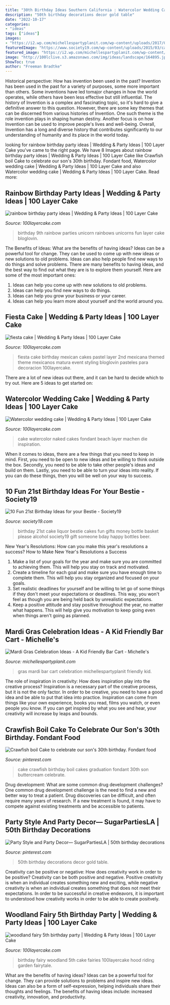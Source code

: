 ```yaml
---
title: "30th Birthday Ideas Southern California : Watercolor Wedding Cake"
description: "50th birthday decorations decor gold table"
date: "2022-10-17"
categories:
- "ideas"
tags: ["ideas"]
images:
- "https://i2.wp.com/michellespartyplanit.com/wp-content/uploads/2017/02/Mardi-Gras-Party.png?fit=800%2C1200&amp;ssl=1"
featuredImage: "https://www.society19.com/wp-content/uploads/2015/03/cake1.jpg"
featured_image: "https://i2.wp.com/michellespartyplanit.com/wp-content/uploads/2017/02/Mardi-Gras-Party.png?fit=800%2C1200&amp;ssl=1"
image: "http://100lclive.s3.amazonaws.com/img/ideas/landscape/164895.jpg"
ShowToc: true
author: "Freeman Bradtke"
---
```



Historical perspective: How has invention been used in the past?
Invention has been used in the past for a variety of purposes, some more important than others. Some inventions have led tomajor changes in how the world operates, while others have been less effective but still influential. The history of Invention is a complex and fascinating topic, so it's hard to give a definitive answer to this question. However, there are some key themes that can be discerned from various histories of Invention. One such theme is the role invention plays in shaping human destiny. Another focus is on how Invention can be used to improve people's lives and well-being. Overall, Invention has a long and diverse history that contributes significantly to our understanding of humanity and its place in the world today.

	

		
looking for rainbow birthday party ideas | Wedding &amp; Party Ideas | 100 Layer Cake you've came to the right page. We have 8 Images about rainbow birthday party ideas | Wedding &amp; Party Ideas | 100 Layer Cake like Crawfish boil Cake to celebrate our son&#039;s 30th birthday. Fondant food, Watercolor wedding cake | Wedding &amp; Party Ideas | 100 Layer Cake and also Watercolor wedding cake | Wedding &amp; Party Ideas | 100 Layer Cake. Read more:
		
    
## Rainbow Birthday Party Ideas | Wedding &amp; Party Ideas | 100 Layer Cake

<img loading=lazy src="http://100lclive.s3.amazonaws.com/img/ideas/landscape/164895.jpg" onerror="this.onerror=null;this.src='https://tse1.mm.bing.net/th?id=OIP.LQKDEvaj6oJQ63z0COGrcQHaLM&amp;pid=15.1';" alt="rainbow birthday party ideas | Wedding &amp; Party Ideas | 100 Layer Cake">

_Source: 100layercake.com_

>birthday 9th rainbow parties unicorn rainbows unicorns fun layer cake bloglovin. 

	

The Benefits of Ideas: What are the benefits of having ideas?
Ideas can be a powerful tool for change. They can be used to come up with new ideas or new solutions to old problems. Ideas can also help people find new ways to do things and solve problems. There are many benefits to having ideas, and the best way to find out what they are is to explore them yourself. Here are some of the most important ones: 
1. Ideas can help you come up with new solutions to old problems.
2. Ideas can help you find new ways to do things.
3. Ideas can help you grow your business or your career.
4. Ideas can help you learn more about yourself and the world around you.

    
## Fiesta Cake | Wedding &amp; Party Ideas | 100 Layer Cake

<img loading=lazy src="http://100lclive.s3.amazonaws.com/img/ideas/landscape/148061.jpg" onerror="this.onerror=null;this.src='https://tse3.mm.bing.net/th?id=OIP.tVl2L4IjLFKIzBzqoB084wHaLH&amp;pid=15.1';" alt="fiesta cake | Wedding &amp; Party Ideas | 100 Layer Cake">

_Source: 100layercake.com_

>fiesta cake birthday mexican cakes pastel layer 2nd mexicana themed theme mexicanos matura event styling bloglovin pasteles para decoracion 100layercake. 

	

There are a lot of new ideas out there, and it can be hard to decide which to try out. Here are 5 ideas to get started on: 

    
## Watercolor Wedding Cake | Wedding &amp; Party Ideas | 100 Layer Cake

<img loading=lazy src="http://100lclive.s3.amazonaws.com/img/ideas/landscape/148600.jpg" onerror="this.onerror=null;this.src='https://tse2.mm.bing.net/th?id=OIP.4kDRN20uqUMFzQ-RpoZL4wHaJ4&amp;pid=15.1';" alt="Watercolor wedding cake | Wedding &amp; Party Ideas | 100 Layer Cake">

_Source: 100layercake.com_

>cake watercolor naked cakes fondant beach layer machen die inspiration. 

	

When it comes to ideas, there are a few things that you need to keep in mind. First, you need to be open to new ideas and be willing to think outside the box. Secondly, you need to be able to take other people's ideas and build on them. Lastly, you need to be able to turn your ideas into reality. If you can do these things, then you will be well on your way to success.

    
## 10 Fun 21st Birthday Ideas For Your Bestie - Society19

<img loading=lazy src="https://www.society19.com/wp-content/uploads/2015/03/cake1.jpg" onerror="this.onerror=null;this.src='https://tse3.mm.bing.net/th?id=OIP.LaCaBG9jJs4NNxW9qFADHgHaJ4&amp;pid=15.1';" alt="10 Fun 21st Birthday Ideas for your Bestie - Society19">

_Source: society19.com_

>birthday 21st cake liquor bestie cakes fun gifts money bottle basket please alcohol society19 gift someone bday happy bottles beer. 

	

New Year's Resolutions: How can you make this year's resolutions a success?
How to Make New Year's Resolutions a Success
1. Make a list of your goals for the year and make sure you are committed to achieving them. This will help you stay on track and motivated.
2. Create a timeline for each goal and make sure you have enough time to complete them. This will help you stay organized and focused on your goals.
3. Set realistic deadlines for yourself and be willing to let go of some things if they don't meet your expectations or deadlines. This way, you won't feel as though you are being held back by unrealistic expectations.
4. Keep a positive attitude and stay positive throughout the year, no matter what happens. This will help give you motivation to keep going even when things aren't going as planned.

    
## Mardi Gras Celebration Ideas - A Kid Friendly Bar Cart - Michelle&#039;s

<img loading=lazy src="https://i2.wp.com/michellespartyplanit.com/wp-content/uploads/2017/02/Mardi-Gras-Party.png?fit=800%2C1200&amp;ssl=1" onerror="this.onerror=null;this.src='https://tse2.mm.bing.net/th?id=OIP.ReMOu22ScmdTrOGrXf7fOgHaLH&amp;pid=15.1';" alt="Mardi Gras Celebration Ideas - A Kid Friendly Bar Cart - Michelle&#039;s">

_Source: michellespartyplanit.com_

>gras mardi bar cart celebration michellespartyplanit friendly kid. 

	

The role of inspiration in creativity: How does inspiration play into the creative process?
Inspiration is a necessary part of the creative process, but it is not the only factor. In order to be creative, you need to have a good idea and be able to put that idea into practice. Inspiration can come from things like your own experience, books you read, films you watch, or even people you know. If you can get inspired by what you see and hear, your creativity will increase by leaps and bounds.

    
## Crawfish Boil Cake To Celebrate Our Son&#039;s 30th Birthday. Fondant Food

<img loading=lazy src="https://i.pinimg.com/736x/e9/10/c6/e910c6b7218c14bcbf229fcb16dd0cfd.jpg" onerror="this.onerror=null;this.src='https://tse4.mm.bing.net/th?id=OIP.wd44qdoAhLzXxwasdi05jgHaJ3&amp;pid=15.1';" alt="Crawfish boil Cake to celebrate our son&#039;s 30th birthday. Fondant food">

_Source: pinterest.com_

>cake crawfish birthday boil cakes graduation fondant 30th son buttercream celebrate. 

	

Drug development: What are some common drug development challenges?
One common drug development challenge is the need to find a new and better way to treat a patient. Drug discoveries can be difficult, and often require many years of research. If a new treatment is found, it may have to compete against existing treatments and be accessible to patients.

    
## Party Style And Party Decor— SugarPartiesLA | 50th Birthday Decorations

<img loading=lazy src="https://i.pinimg.com/736x/eb/1a/f0/eb1af0ffe67f2e94229c3253c2525d59.jpg" onerror="this.onerror=null;this.src='https://tse1.mm.bing.net/th?id=OIP.CwILgE1C_z8y1JtW_-NbrwHaLH&amp;pid=15.1';" alt="Party Style and Party Decor— SugarPartiesLA | 50th birthday decorations">

_Source: pinterest.com_

>50th birthday decorations decor gold table. 

	

Creativity can be positive or negative: How does creativity work in order to be positive?
Creativity can be both positive and negative. Positive creativity is when an individual creates something new and exciting, while negative creativity is when an individual creates something that does not meet their expectations. In order to be successful in creative endeavors, it is important to understood how creativity works in order to be able to create positvely.

    
## Woodland Fairy 5th Birthday Party | Wedding &amp; Party Ideas | 100 Layer Cake

<img loading=lazy src="http://100lclive.s3.amazonaws.com/img/ideas/landscape/152742.jpg" onerror="this.onerror=null;this.src='https://tse1.mm.bing.net/th?id=OIP.t27vnZkz3XWehVl382X8VwHaK9&amp;pid=15.1';" alt="woodland fairy 5th birthday party | Wedding &amp; Party Ideas | 100 Layer Cake">

_Source: 100layercake.com_

>birthday fairy woodland 5th cake fairies 100layercake hood riding garden fairytale. 

	

What are the benefits of having ideas?
Ideas can be a powerful tool for change. They can provide solutions to problems and inspire new ideas. Ideas can also be a form of self-expression, helping individuals share their thoughts and feelings. The benefits of having ideas include: increased creativity, innovation, and productivity.

